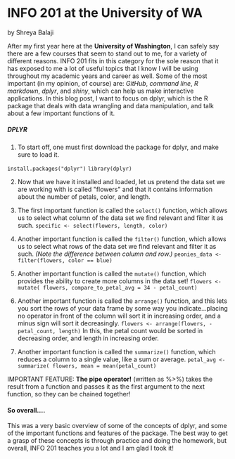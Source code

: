 
# INFO 201 at the University of WA

by Shreya Balaji

After my first year here at the **University of Washington**, I can safely say
there are a few courses that seem to stand out to me, for a variety of
different reasons. INFO 201 fits in this category for the sole reason that
it has exposed to me a lot of useful topics that I know I will be using
throughout my academic years and career as well. Some of the most important
(in my opinion, of course) are: _GitHub_, _command line_, _R markdown_, _dplyr_,
and _shiny_, which can help us make interactive applications. In this blog post,
I want to focus on dplyr, which is the R package that deals with data wrangling
and data manipulation, and talk about a few important functions of it.

##### DPLYR

1. To start off, one must first download the package for dplyr, and make sure
to load it.

`install.packages("dplyr")`
`library(dplyr)`

2. Now that we have it installed and loaded, let us pretend the data set we
are working with is called "flowers" and that it contains information about the
number of petals, color, and length.

3. The first important function is called the `select()` function, which allows
us to select what column of the data set we find relevant and filter it as such.
`specific <- select(flowers, length, color)`

4. Another important function is called the `filter()` function, which allows
us to select what rows of the data set we find relevant and filter it as such.
_(Note the difference between column and row.)_
 `peonies_data <- filter(flowers, color == blue)`

5. Another important function is called the `mutate()` function, which provides
the ability to create more columns in the data set!
`flowers <- mutate(
  flowers,
  compare_to_petal_avg = 34 - petal_count)`

6. Another important function is called the `arrange()` function, and this lets
you sort the rows of your data frame by some way you indicate...placing no operator
in front of the column will sort it in increasing order, and a minus sign will
sort it decreasingly.
`flowers <- arrange(flowers, -petal_count, length)`
In this, the petal count would be sorted in decreasing order, and length in
increasing order.

7. Another important function is called the `summarize()` function, which reduces
a column to a single value, like a sum or average.
`petal_avg <- summarize(
  flowers,
  mean = mean(petal_count)`

IMPORTANT FEATURE: **The pipe operator!**
(written as %>%) takes the result from a function and passes it as the first argument to the next function, so they can be chained together!

#### So overall....

This was a very basic overview of some of the concepts of dplyr, and some of the
important functions and features of the package. The best way to get a grasp of
these concepts is through practice and doing the homework, but overall, INFO 201
teaches you a lot and I am glad I took it!
